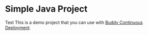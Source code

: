 # Simple Java Project
Test
This is a demo project that you can use with [Buddy Continuous Deployment](https://buddy.works).

